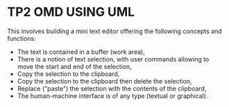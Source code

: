 # **TP2 OMD USING UML**

This involves building a mini text editor offering the following concepts and functions:
- The text is contained in a buffer (work area),
- There is a notion of text selection, with user commands allowing to move the start and end of the selection,
- Copy the selection to the clipboard,
- Copy the selection to the clipboard then delete the selection,
- Replace ("paste") the selection with the contents of the clipboard,
- The human-machine interface is of any type (textual or graphical).
